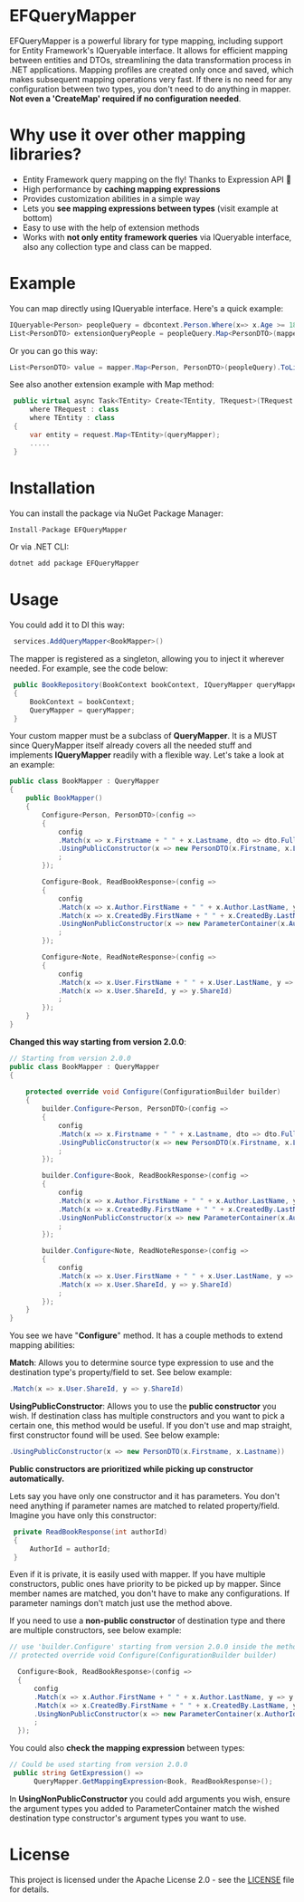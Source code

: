 # EFQueryMapper

EFQueryMapper is a powerful library for type mapping, including support for Entity Framework's IQueryable interface. It allows for efficient mapping between entities and DTOs, streamlining the data transformation process in .NET applications. Mapping profiles are created only once and saved, which makes subsequent mapping operations very fast. If there is no need for any configuration between two types, you don't need to do anything in mapper. **Not even a 'CreateMap' required if no configuration needed**.

# Why use it over other mapping libraries?
- Entity Framework query mapping on the fly! Thanks to Expression API 🥂
- High performance by **caching mapping expressions**
- Provides customization abilities in a simple way
- Lets you **see mapping expressions between types** (visit example at bottom)
- Easy to use with the help of extension methods
- Works with **not only entity framework queries** via IQueryable interface, also any collection type and class can be mapped.

# Example
You can map directly using IQueryable interface. Here's a quick example:
```csharp
IQueryable<Person> peopleQuery = dbcontext.Person.Where(x=> x.Age >= 18);
List<PersonDTO> extensionQueryPeople = peopleQuery.Map<PersonDTO>(mapper).ToList();
```
Or you can go this way:
```csharp
List<PersonDTO> value = mapper.Map<Person, PersonDTO>(peopleQuery).ToList();
```

See also another extension example with Map method:
```csharp
 public virtual async Task<TEntity> Create<TEntity, TRequest>(TRequest request, bool save = true)
     where TRequest : class
     where TEntity : class
 {
     var entity = request.Map<TEntity>(queryMapper);
     .....
 }
```

# Installation

You can install the package via NuGet Package Manager:

```csharp
Install-Package EFQueryMapper
```
Or via .NET CLI:
```csharp
dotnet add package EFQueryMapper
```

# Usage

You could add it to DI this way:
```csharp
 services.AddQueryMapper<BookMapper>()
```

The mapper is registered as a singleton, allowing you to inject it wherever needed. For example, see the code below:
```csharp
 public BookRepository(BookContext bookContext, IQueryMapper queryMapper)
 {
     BookContext = bookContext;
     QueryMapper = queryMapper;
 }
```

Your custom mapper must be a subclass of **QueryMapper**. It is a MUST since QueryMapper itself already covers all the needed stuff and implements **IQueryMapper** readily with a flexible way. Let's take a look at an example:
```csharp
public class BookMapper : QueryMapper
{
    public BookMapper()
    {
        Configure<Person, PersonDTO>(config =>
        {
            config
            .Match(x => x.Firstname + " " + x.Lastname, dto => dto.Fullname)
            .UsingPublicConstructor(x => new PersonDTO(x.Firstname, x.Lastname))
            ;
        });

        Configure<Book, ReadBookResponse>(config =>
        {
            config
            .Match(x => x.Author.FirstName + " " + x.Author.LastName, y => y.AuthorName)
            .Match(x => x.CreatedBy.FirstName + " " + x.CreatedBy.LastName, y => y.CreatedByName)
            .UsingNonPublicConstructor(x => new ParameterContainer(x.AuthorId))
            ;
        });

        Configure<Note, ReadNoteResponse>(config =>
        {
            config
            .Match(x => x.User.FirstName + " " + x.User.LastName, y => y.UserName)
            .Match(x => x.User.ShareId, y => y.ShareId)
            ;
        });
    }
}
```

**Changed this way starting from version 2.0.0**:
```csharp
// Starting from version 2.0.0
public class BookMapper : QueryMapper
{
  
    protected override void Configure(ConfigurationBuilder builder)
    {
        builder.Configure<Person, PersonDTO>(config =>
        {
            config
            .Match(x => x.Firstname + " " + x.Lastname, dto => dto.Fullname)
            .UsingPublicConstructor(x => new PersonDTO(x.Firstname, x.Lastname))
            ;
        });

        builder.Configure<Book, ReadBookResponse>(config =>
        {
            config
            .Match(x => x.Author.FirstName + " " + x.Author.LastName, y => y.AuthorName)
            .Match(x => x.CreatedBy.FirstName + " " + x.CreatedBy.LastName, y => y.CreatedByName)
            .UsingNonPublicConstructor(x => new ParameterContainer(x.AuthorId))
            ;
        });

        builder.Configure<Note, ReadNoteResponse>(config =>
        {
            config
            .Match(x => x.User.FirstName + " " + x.User.LastName, y => y.UserName)
            .Match(x => x.User.ShareId, y => y.ShareId)
            ;
        });
    }
}
```
You see we have "**Configure**" method. It has a couple methods to extend mapping abilities:  

**Match**: Allows you to determine source type expression to use and the destination type's property/field to set. See below example:
```csharp
.Match(x => x.User.ShareId, y => y.ShareId)
```

**UsingPublicConstructor**: Allows you to use the **public constructor** you wish. If destination class has multiple constructors and you want to pick a certain one, this method would be useful. If you don't use and map straight, first constructor found will be used. See below example:

```csharp
.UsingPublicConstructor(x => new PersonDTO(x.Firstname, x.Lastname))
```

**Public constructors are prioritized while picking up constructor automatically.**

Lets say you have only one constructor and it has parameters. You don't need anything if parameter names are matched to related property/field. Imagine you have only this constructor:
```csharp
 private ReadBookResponse(int authorId)
 {
     AuthorId = authorId;
 }
```
Even if it is private, it is easily used with mapper. If you have multiple constructors, public ones have priority to be picked up by mapper. Since member names are matched, you don't have to make any configurations. If parameter namings don't match just use the method above.

If you need to use a **non-public constructor** of destination type and there are multiple constructors, see below example:
```csharp
// use 'builder.Configure' starting from version 2.0.0 inside the method with signature:
// protected override void Configure(ConfigurationBuilder builder)

  Configure<Book, ReadBookResponse>(config =>
  {
      config
      .Match(x => x.Author.FirstName + " " + x.Author.LastName, y => y.AuthorName)
      .Match(x => x.CreatedBy.FirstName + " " + x.CreatedBy.LastName, y => y.CreatedByName)
      .UsingNonPublicConstructor(x => new ParameterContainer(x.AuthorId))
      ;
  });
```

You could also **check the mapping expression** between types:
```csharp
// Could be used starting from version 2.0.0
 public string GetExpression() =>
      QueryMapper.GetMappingExpression<Book, ReadBookResponse>();
```

In **UsingNonPublicConstructor** you could add arguments you wish, ensure the argument types you added to ParameterContainer match the wished destination type constructor's argument types you want to use.  


# License

This project is licensed under the Apache License 2.0 - see the [LICENSE](./LICENSE.txt) file for details.


